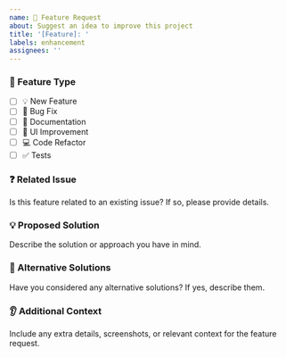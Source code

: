 ```yaml
---
name: 🚀 Feature Request
about: Suggest an idea to improve this project
title: '[Feature]: '
labels: enhancement
assignees: ''
---
```


### 🔰 Feature Type

- [ ] 💡 New Feature
- [ ] 🐛 Bug Fix
- [ ] 📃 Documentation
- [ ] 🎨 UI Improvement
- [ ] 💻 Code Refactor
- [ ] ✅ Tests

### ❓ Related Issue

Is this feature related to an existing issue? If so, please provide details.

### 💡 Proposed Solution

Describe the solution or approach you have in mind.

### 🔄 Alternative Solutions

Have you considered any alternative solutions? If yes, describe them.

### 👂 Additional Context

Include any extra details, screenshots, or relevant context for the feature request.
